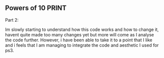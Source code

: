 ## Powers of 10 PRINT

Part 2:

Im slowly starting to understand how this code works and how to change it, havent quite made too many changes yet but more will come as I analyse the code further. However, i have been able to take it to a point that I like and i feels that I am managing to integrate the code and aesthetic I used for ps3.
